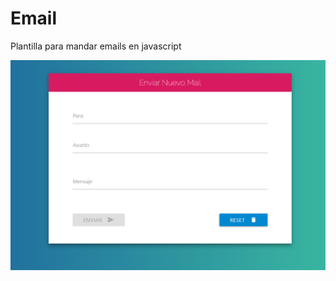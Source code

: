# Email
Plantilla para mandar emails en javascript

<img src="https://github.com/RaphaelNoriega/Email/blob/master/example/email.PNG?raw=true">
